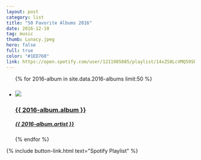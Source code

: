 ```yaml
---
layout: post
category: list
title: "50 Favorite Albums 2016"
date: 2016-12-10
tag: music
thumb: Lunacy.jpeg
hero: false
full: true
color: "#1ED760"
link: https://open.spotify.com/user/1211985885/playlist/14xZS8LcVMQ59SRG8k2FQU
---
```


<ul class="list article-list list-grid list-grid-numbered list-shadow">
  {% for 2016-album in site.data.2016-albums limit:50 %}
  <li class="list-item">
    <a href="{{ 2016-album.link }}">
      <h5 class="list-rank"></h5>
      <img src="/img/albums/{{ 2016-album.album }}.jpeg" class="list-image">
      <h3 class="list-title">{{ 2016-album.album }}</h3>
      <h5>{{ 2016-album.artist }}</h5>
    </a>
  </li>
  {% endfor %}
</ul>

{% include button-link.html text="Spotify Playlist" %}
